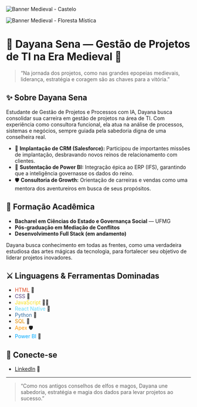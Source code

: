 <!-- Banner Medieval 1 -->
![Banner Medieval - Castelo](URL_DA_IMAGEM_CASTELO_AQUI)

<!-- Banner Medieval 2 -->
![Banner Medieval - Floresta Mística](URL_DA_IMAGEM_FLORESTA_AQUI)

# 🏰 Dayana Sena — Gestão de Projetos de TI na Era Medieval 🏰

> “Na jornada dos projetos, como nas grandes epopeias medievais, liderança, estratégia e coragem são as chaves para a vitória.”

## ✨ Sobre Dayana Sena

Estudante de Gestão de Projetos e Processos com IA, Dayana busca consolidar sua carreira em gestão de projetos na área de TI. Com experiência como consultora funcional, ela atua na análise de processos, sistemas e negócios, sempre guiada pela sabedoria digna de uma conselheira real.

- 👑 **Implantação de CRM (Salesforce):** Participou de importantes missões de implantação, desbravando novos reinos de relacionamento com clientes.
- 🏹 **Sustentação de Power BI:** Integração épica ao ERP (IFS), garantindo que a inteligência governasse os dados do reino.
- 🛡️ **Consultoria de Growth:** Orientação de carreiras e vendas como uma mentora dos aventureiros em busca de seus propósitos.

## 📜 Formação Acadêmica

- **Bacharel em Ciências do Estado e Governança Social** — UFMG
- **Pós-graduação em Mediação de Conflitos**
- **Desenvolvimento Full Stack (em andamento)**

Dayana busca conhecimento em todas as frentes, como uma verdadeira estudiosa das artes mágicas da tecnologia, para fortalecer seu objetivo de liderar projetos inovadores.

## ⚔️ Linguagens & Ferramentas Dominadas

- <span style="color:#e34c26">HTML</span> 🏰
- <span style="color:#563d7c">CSS</span> 👸
- <span style="color:#f7df1e">JavaScript</span> 🧙‍♂️
- <span style="color:#61dafb">React Native</span> 🌿
- <span style="color:#3572A5">Python</span> 🐉
- <span style="color:#e38c00">SQL</span> 📜
- <span style="color:#ff9900">Apex</span> 🛡️
- <span style="color:#00aaff">Power BI</span> 🔮

## 🌟 Conecte-se

- [LinkedIn](https://www.linkedin.com/in/dayana-sena-0a2a231b0/) 🏹

---

> “Como nos antigos conselhos de elfos e magos, Dayana une sabedoria, estratégia e magia dos dados para levar projetos ao sucesso.”
